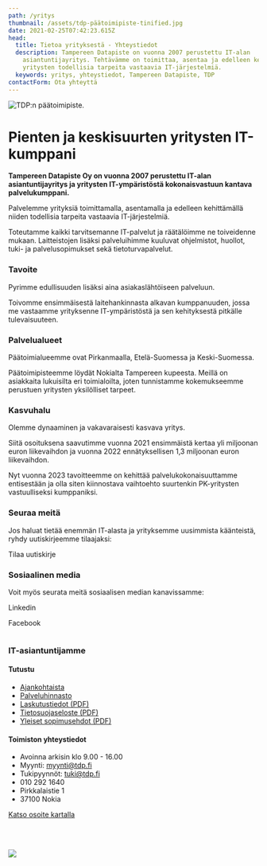 ```yaml
---
path: /yritys
thumbnail: /assets/tdp-päätoimipiste-tinified.jpg
date: 2021-02-25T07:42:23.615Z
head:
  title: Tietoa yrityksestä - Yhteystiedot
  description: Tampereen Datapiste on vuonna 2007 perustettu IT-alan
    asiantuntijayritys. Tehtävämme on toimittaa, asentaa ja edelleen kehittää
    yritysten todellisia tarpeita vastaavia IT-järjestelmiä.
  keywords: yritys, yhteystiedot, Tampereen Datapiste, TDP
contactForm: Ota yhteyttä
---
```

![TDP:n päätoimipiste.](/assets/tdp-päätoimipiste-tinified.jpg)

# Pienten ja keskisuurten yritysten IT-kumppani

<Grid container spacing={2}>

<Grid item xs={12} sm={8}>

**Tampereen Datapiste Oy on vuonna 2007 perustettu IT-alan asiantuntijayritys ja yritysten IT-ympäristöstä kokonaisvastuun kantava palvelukumppani.**

Palvelemme yrityksiä toimittamalla, asentamalla ja edelleen kehittämällä niiden todellisia tarpeita vastaavia IT-järjestelmiä. 

Toteutamme kaikki tarvitsemanne IT-palvelut ja räätälöimme ne toiveidenne mukaan. Laitteistojen lisäksi palveluihimme kuuluvat ohjelmistot, huollot, tuki- ja palvelusopimukset sekä tietoturvapalvelut.

### T﻿avoite

Pyrimme edullisuuden lisäksi aina asiakaslähtöiseen palveluun. 

Toivomme ensimmäisestä laitehankinnasta alkavan kumppanuuden, jossa me vastaamme yrityksenne IT-ympäristöstä ja sen kehityksestä pitkälle tulevaisuuteen.

### P﻿alvelualueet

Päätoimialueemme ovat Pirkanmaalla, Etelä-Suomessa ja Keski-Suomessa. 

Päätoimipisteemme löydät Nokialta Tampereen kupeesta. Meillä on asiakkaita  lukuisilta eri toimialoilta, joten tunnistamme kokemukseemme perustuen yritysten yksilölliset tarpeet.

### Kasvuhalu

Olemme dynaaminen ja vakavaraisesti kasvava yritys.

Siitä osoituksena saavutimme vuonna 2021 ensimmäistä kertaa yli miljoonan euron liikevaihdon ja vuonna 2022 ennätyksellisen 1,3 miljoonan euron liikevaihdon. 

Nyt vuonna 2023 tavoitteemme on kehittää palvelukokonaisuuttamme entisestään ja olla siten kiinnostava vaihtoehto suurtenkin PK-yritysten vastuulliseksi kumppaniksi.  

### S﻿euraa meitä

Jos haluat tietää enemmän IT-alasta ja yrityksemme uusimmista käänteistä, ryhdy uutiskirjeemme tilaajaksi:

<CallToAction bgColor="brand" url="https://bit.ly/3zsDs3q" align="center">Tilaa uutiskirje</CallToAction>

### S﻿osiaalinen media

V﻿oit myös seurata meitä sosiaalisen median kanavissamme:

<CallToAction bgColor="success" url="https://www.linkedin.com/company/tampereen-datapiste/" align="center">Linkedin</CallToAction>

<CallToAction bgColor="success" url="https://www.facebook.com/datapiste" align="center">Facebook</CallToAction>

![]()

### I﻿T-asiantuntijamme

<ListOfEmployees />

</Grid>

<Grid item xs={12} sm={4}>

#### Tutustu

* <a href="/uutiset">Ajankohtaista</a>
* <a href="/yritys/hinnasto">Palveluhinnasto</a>
* <a href="/assets/TDP-Laskutustiedot-2023.pdf" target="_blank">Laskutustiedot (PDF)</a>
* <a href="/assets/tietosuojaseloste.pdf" target="_blank">Tietosuojaseloste (PDF)</a> 
* <a href="/assets/yleiset_sopimusehdot.pdf" target="_blank">Yleiset sopimusehdot (PDF)</a> 

#### Toimiston yhteystiedot

* Avoinna arkisin klo 9.00 - 16.00
* Myynti: myynti@tdp.fi
* Tukipyynnöt: tuki@tdp.fi
* 010 292 1640
* Pirkkalaistie 1
* 37100 Nokia

<a href="https://goo.gl/maps/jTq2U2bC1NSFPXEh9">Katso osoite kartalla</a>

<br/><br/>

<img src="/static/PL_LOGO_Tampereen_Datapiste_Oy_FI_417749_web-609826c60bab87cad1ae98c7d054530a.jpg" />

</Grid>

</Grid>